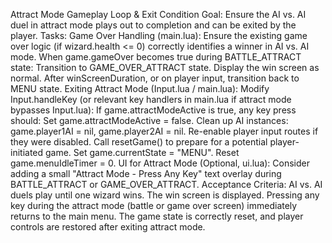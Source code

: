 Attract Mode Gameplay Loop & Exit Condition
Goal: Ensure the AI vs. AI duel in attract mode plays out to completion 
and can be exited by the player.
Tasks:
Game Over Handling (main.lua):
Ensure the existing game over logic (if wizard.health <= 0) correctly 
identifies a winner in AI vs. AI mode.
When game.gameOver becomes true during BATTLE_ATTRACT state:
Transition to GAME_OVER_ATTRACT state.
Display the win screen as normal.
After winScreenDuration, or on player input, transition back to MENU 
state.
Exiting Attract Mode (Input.lua / main.lua):
Modify Input.handleKey (or relevant key handlers in main.lua if attract 
mode bypasses Input.lua):
If game.attractModeActive is true, any key press should:
Set game.attractModeActive = false.
Clean up AI instances: game.player1AI = nil, game.player2AI = nil.
Re-enable player input routes if they were disabled.
Call resetGame() to prepare for a potential player-initiated game.
Set game.currentState = "MENU".
Reset game.menuIdleTimer = 0.
UI for Attract Mode (Optional, ui.lua):
Consider adding a small "Attract Mode - Press Any Key" text overlay during 
BATTLE_ATTRACT or GAME_OVER_ATTRACT.
Acceptance Criteria:
AI vs. AI duels play until one wizard wins.
The win screen is displayed.
Pressing any key during the attract mode (battle or game over screen) 
immediately returns to the main menu.
The game state is correctly reset, and player controls are restored after 
exiting attract mode.
